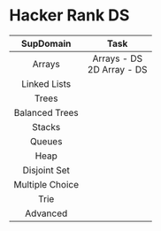 # Hacker Rank DS

| **SupDomain** |         **Task**         |
| :-----------------: | :----------------------------: |
|       Arrays       | Arrays - DS<br />2D Array - DS |
|    Linked Lists    |                                |
|        Trees        |                                |
|   Balanced Trees   |                                |
|       Stacks       |                                |
|       Queues       |                                |
|        Heap        |                                |
|    Disjoint Set    |                                |
|   Multiple Choice   |                                |
|        Trie        |                                |
|      Advanced      |                                |
